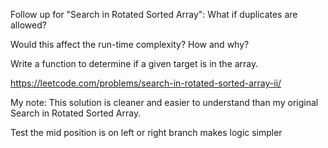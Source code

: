 Follow up for "Search in Rotated Sorted Array":
What if duplicates are allowed?

Would this affect the run-time complexity? How and why?

Write a function to determine if a given target is in the array.

https://leetcode.com/problems/search-in-rotated-sorted-array-ii/

My note:
This solution is cleaner and easier to understand than my original Search in Rotated Sorted Array.

Test the mid position is on left or right branch makes logic simpler
